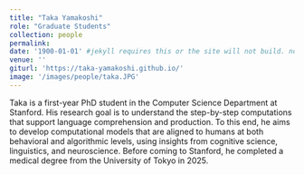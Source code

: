 ```yaml
---
title: "Taka Yamakoshi"
role: "Graduate Students"
collection: people
permalink: 
date: '1900-01-01' #jekyll requires this or the site will not build. not sure what it does yet. order?
venue: ''
giturl: 'https://taka-yamakoshi.github.io/'
image: '/images/people/taka.JPG'
---
```

Taka is a first-year PhD student in the Computer Science Department at Stanford. His research goal is to understand the step-by-step computations that support language comprehension and production. To this end, he aims to develop computational models that are aligned to humans at both behavioral and algorithmic levels, using insights from cognitive science, linguistics, and neuroscience. Before coming to Stanford, he completed a medical degree from the University of Tokyo in 2025.